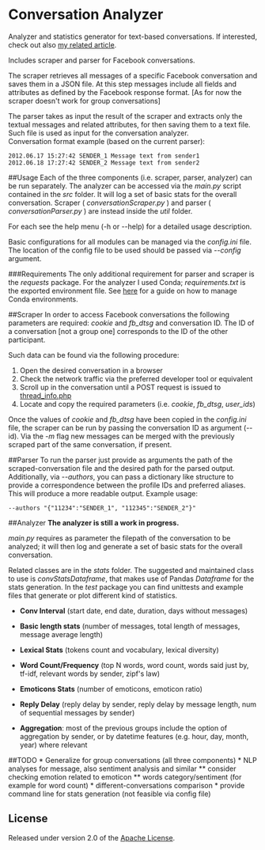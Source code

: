 # Conversation Analyzer
Analyzer and statistics generator for text-based conversations. If interested, check out also [my related article].

Includes scraper and parser for Facebook conversations. 

The scraper retrieves all messages of a specific Facebook conversation and saves them in a JSON file. At this step messages include all fields and attributes as defined by the Facebook response format. [As for now the scraper doesn't work for group conversations]

The parser takes as input the result of the scraper and extracts only the textual messages and related attributes, for then saving them to a text file. Such file is used as input for the conversation analyzer.  
Conversation format example (based on the current parser):

    2012.06.17 15:27:42 SENDER_1 Message text from sender1
    2012.06.18 17:27:42 SENDER_2 Message text from sender2

##Usage
Each of the three components (i.e. scraper, parser, analyzer) can be run separately. 
The analyzer can be accessed via the *main.py* script contained in the *src* folder. It will log a set of basic stats for the overall conversation.
Scraper ( *conversationScraper.py* ) and parser ( *conversationParser.py* ) are instead inside the *util* folder. 

For each see the help menu (-h or --help) for a detailed usage description.

Basic configurations for all modules can be managed via the *config.ini* file. The location of the config file to be used should be passed via *--config* argument.   

###Requirements
The only additional requirement for parser and scraper is the *requests* package. For the analyzer I used Conda; *requirements.txt* is the exported environment file. See [here](http://conda.pydata.org/docs/using/envs.html#share-an-environment) for a guide on how to manage Conda environments.

##Scraper
In order to access Facebook conversations the following parameters are required: *cookie* and *fb_dtsg* and conversation ID. The ID of a conversation [not a group one] corresponds to the ID of the other participant.

Such data can be found via the following procedure:

1. Open the desired conversation in a browser
2. Check the network traffic via the preferred developer tool or equivalent
3. Scroll up in the conversation until a POST request is issued to [thread\_info.php](https://www.facebook.com/ajax/mercury/thread_info.php)
4. Locate and copy the required parameters (i.e. *cookie*, *fb_dtsg*, *user_ids*)

Once the values of *cookie* and *fb_dtsg* have been copied in the *config.ini* file, the scraper can be run by passing the conversation ID as argument (--id). Via the *-m* flag new messages can be merged with the previously scraped part of the same conversation, if present.

##Parser
To run the parser just provide as arguments the path of the scraped-conversation file and the desired path for the parsed output.
Additionally, via *--authors*, you can pass a dictionary like structure to provide a correspondence between the profile IDs and preferred aliases. This will produce a more readable output. Example usage:

    --authors "{"11234":"SENDER_1", "112345":"SENDER_2"}"

##Analyzer
**The analyzer is still a work in progress.**

*main.py* requires as parameter the filepath of the conversation to be analyzed; it will then log and generate a set of basic stats for the overall conversation. 

Related classes are in the *stats* folder. The suggested and maintained class to use is *convStatsDataframe*, that makes use of Pandas *Dataframe* for the stats generation. In the *test* package you can find unittests and example files that generate or plot different kind of statistics.

* **Conv Interval** (start date, end date, duration, days without messages)

* **Basic length stats** (number of messages, total length of messages, message average length)  

* **Lexical Stats** (tokens count and vocabulary, lexical diversity)  

* **Word Count/Frequency** (top N words, word count, words said just by, tf-idf, relevant words by sender, zipf's law)  

* **Emoticons Stats** (number of emoticons, emoticon ratio)  

* **Reply Delay** (reply delay by sender, reply delay by message length, num of sequential messages by sender)  

* **Aggregation**: most of the previous groups include the option of aggregation by sender, or by datetime features (e.g. hour, day, month, year) where relevant

##TODO
    * Generalize for group conversations (all three components)
    * NLP analyses for message, also sentiment analysis and similar
        ** consider checking emotion related to emoticon
        ** words category/sentiment (for example for word count)
    * different-conversations comparison
    * provide command line for stats generation (not feasible via config file)

## License

Released under version 2.0 of the [Apache License].

[Apache license]: http://www.apache.org/licenses/LICENSE-2.0
[my related article]: https://medium.com/@5agado/conversation-analyzer-baa80c566d7b#.w20u1gltf